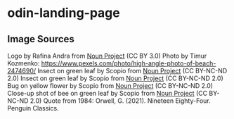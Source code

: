 # odin-landing-page

## Image Sources
Logo by Rafina Andra from <a href="https://thenounproject.com/browse/icons/term/logo/" target="_blank" title="Logo Icons">Noun Project</a> (CC BY 3.0)
Photo by Timur Kozmenko: https://www.pexels.com/photo/high-angle-photo-of-beach-2474690/
Insect on green leaf by Scopio from <a href="https://thenounproject.com/photo/insect-on-green-leaf-4mp9e5/" target="_blank" title="Insect on green leaf Photo">Noun Project</a> (CC BY-NC-ND 2.0)
Insect on green leaf by Scopio from <a href="https://thenounproject.com/photo/insect-on-green-leaf-4mp9e5/" target="_blank" title="Insect on green leaf Photo">Noun Project</a> (CC BY-NC-ND 2.0)
Bug on yellow flower by Scopio from <a href="https://thenounproject.com/photo/bug-on-yellow-flower-bG6Qx4/" target="_blank" title="Bug on yellow flower Photo">Noun Project</a> (CC BY-NC-ND 2.0)
Close-up shot of bee on green leaf by Scopio from <a href="https://thenounproject.com/photo/close-up-shot-of-bee-on-green-leaf-4NBle4/" target="_blank" title="Close-up shot of bee on green leaf Photo">Noun Project</a> (CC BY-NC-ND 2.0)
Quote from 1984: Orwell, G. (2021). Nineteen Eighty-Four. Penguin Classics.